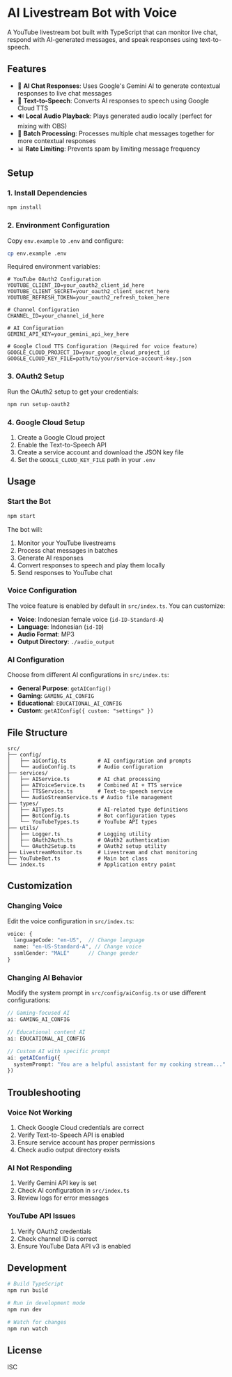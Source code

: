 # AI Livestream Bot with Voice

A YouTube livestream bot built with TypeScript that can monitor live chat, respond with AI-generated messages, and speak responses using text-to-speech.

## Features

- 🤖 **AI Chat Responses**: Uses Google's Gemini AI to generate contextual responses to live chat messages
- 🎤 **Text-to-Speech**: Converts AI responses to speech using Google Cloud TTS
- 🔊 **Local Audio Playback**: Plays generated audio locally (perfect for mixing with OBS)
- 💬 **Batch Processing**: Processes multiple chat messages together for more contextual responses
- 📊 **Rate Limiting**: Prevents spam by limiting message frequency

## Setup

### 1. Install Dependencies

```bash
npm install
```

### 2. Environment Configuration

Copy `env.example` to `.env` and configure:

```bash
cp env.example .env
```

Required environment variables:

```env
# YouTube OAuth2 Configuration
YOUTUBE_CLIENT_ID=your_oauth2_client_id_here
YOUTUBE_CLIENT_SECRET=your_oauth2_client_secret_here
YOUTUBE_REFRESH_TOKEN=your_oauth2_refresh_token_here

# Channel Configuration
CHANNEL_ID=your_channel_id_here

# AI Configuration
GEMINI_API_KEY=your_gemini_api_key_here

# Google Cloud TTS Configuration (Required for voice feature)
GOOGLE_CLOUD_PROJECT_ID=your_google_cloud_project_id
GOOGLE_CLOUD_KEY_FILE=path/to/your/service-account-key.json
```

### 3. OAuth2 Setup

Run the OAuth2 setup to get your credentials:

```bash
npm run setup-oauth2
```

### 4. Google Cloud Setup

1. Create a Google Cloud project
2. Enable the Text-to-Speech API
3. Create a service account and download the JSON key file
4. Set the `GOOGLE_CLOUD_KEY_FILE` path in your `.env`

## Usage

### Start the Bot

```bash
npm start
```

The bot will:
1. Monitor your YouTube livestreams
2. Process chat messages in batches
3. Generate AI responses
4. Convert responses to speech and play them locally
5. Send responses to YouTube chat

### Voice Configuration

The voice feature is enabled by default in `src/index.ts`. You can customize:

- **Voice**: Indonesian female voice (`id-ID-Standard-A`)
- **Language**: Indonesian (`id-ID`)
- **Audio Format**: MP3
- **Output Directory**: `./audio_output`

### AI Configuration

Choose from different AI configurations in `src/index.ts`:

- **General Purpose**: `getAIConfig()`
- **Gaming**: `GAMING_AI_CONFIG`
- **Educational**: `EDUCATIONAL_AI_CONFIG`
- **Custom**: `getAIConfig({ custom: "settings" })`

## File Structure

```
src/
├── config/
│   ├── aiConfig.ts          # AI configuration and prompts
│   └── audioConfig.ts       # Audio configuration
├── services/
│   ├── AIService.ts         # AI chat processing
│   ├── AIVoiceService.ts    # Combined AI + TTS service
│   ├── TTSService.ts        # Text-to-speech service
│   └── AudioStreamService.ts # Audio file management
├── types/
│   ├── AITypes.ts           # AI-related type definitions
│   ├── BotConfig.ts         # Bot configuration types
│   └── YouTubeTypes.ts      # YouTube API types
├── utils/
│   ├── Logger.ts            # Logging utility
│   ├── OAuth2Auth.ts        # OAuth2 authentication
│   └── OAuth2Setup.ts       # OAuth2 setup utility
├── LivestreamMonitor.ts     # Livestream and chat monitoring
├── YouTubeBot.ts            # Main bot class
└── index.ts                 # Application entry point
```

## Customization

### Changing Voice

Edit the voice configuration in `src/index.ts`:

```typescript
voice: {
  languageCode: "en-US",  // Change language
  name: "en-US-Standard-A", // Change voice
  ssmlGender: "MALE"      // Change gender
}
```

### Changing AI Behavior

Modify the system prompt in `src/config/aiConfig.ts` or use different configurations:

```typescript
// Gaming-focused AI
ai: GAMING_AI_CONFIG

// Educational content AI
ai: EDUCATIONAL_AI_CONFIG

// Custom AI with specific prompt
ai: getAIConfig({
  systemPrompt: "You are a helpful assistant for my cooking stream..."
})
```

## Troubleshooting

### Voice Not Working

1. Check Google Cloud credentials are correct
2. Verify Text-to-Speech API is enabled
3. Ensure service account has proper permissions
4. Check audio output directory exists

### AI Not Responding

1. Verify Gemini API key is set
2. Check AI configuration in `src/index.ts`
3. Review logs for error messages

### YouTube API Issues

1. Verify OAuth2 credentials
2. Check channel ID is correct
3. Ensure YouTube Data API v3 is enabled

## Development

```bash
# Build TypeScript
npm run build

# Run in development mode
npm run dev

# Watch for changes
npm run watch
```

## License

ISC 